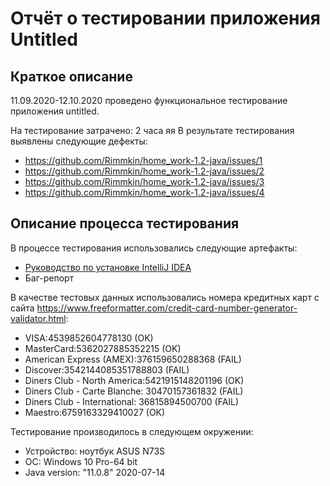 # Отчёт о тестировании приложения Untitled

## Краткое описание

11.09.2020-12.10.2020 проведено функциональное тестирование приложения untitled.

На тестирование затрачено: 2 часа
яя
В результате тестирования выявлены следующие дефекты:
* https://github.com/Rimmkin/home_work-1.2-java/issues/1
* https://github.com/Rimmkin/home_work-1.2-java/issues/2
* https://github.com/Rimmkin/home_work-1.2-java/issues/3
* https://github.com/Rimmkin/home_work-1.2-java/issues/4

## Описание процесса тестирования

В процессе тестирования использовались следующие артефакты:
* [Руководство по установке IntelliJ IDEA](https://github.com/netology-code/javaqa-homeworks/blob/master/intro/idea.md)
* Баг-репорт

В качестве тестовых данных использовались номера кредитных карт с сайта https://www.freeformatter.com/credit-card-number-generator-validator.html:
* VISA:4539852604778130  (OK)
* MasterCard:5362027885352215 (OK)
* American Express (AMEX):376159650288368  (FAIL)
* Discover:3542144085351788803 (FAIL)
* Diners Club - North America:5421915148201196  (OK)
* Diners Club - Carte Blanche: 30470157361832 (FAIL)
* Diners Club - International: 36815894500700 (FAIL)
* Maestro:6759163329410027 (OK)

Тестирование производилось в следующем окружении:
* Устройство: ноутбук ASUS N73S
* ОС: Windows 10 Pro-64 bit
* Java version: "11.0.8" 2020-07-14
